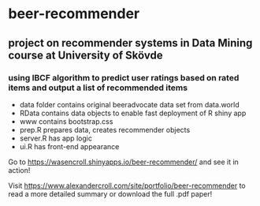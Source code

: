 # beer-recommender

## project on recommender systems in Data Mining course at University of Skövde

### using IBCF algorithm to predict user ratings based on rated items and output a list of recommended items

- data folder contains original beeradvocate data set from data.world
- RData contains data objects to enable fast deployment of R shiny app
- www contains bootstrap.css
- prep.R prepares data, creates recommender objects
- server.R has app logic
- ui.R has front-end appearance


Go to https://wasencroll.shinyapps.io/beer-recommender/ and see it in action!

Visit https://www.alexandercroll.com/site/portfolio/beer-recommender to read a more detailed summary or download the full .pdf paper!
